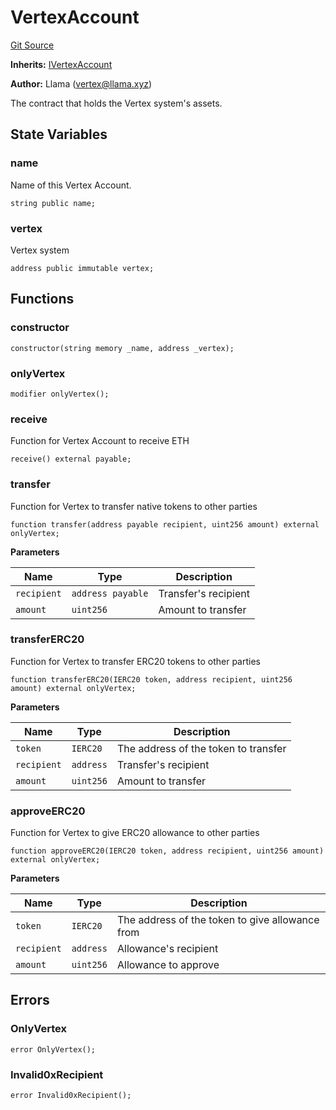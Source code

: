 # VertexAccount
[Git Source](https://github.com/llama-community/vertex-v1/blob/b136bbc451b50fe1a9f96f39dbd8b8a1e42c7f72/src/account/VertexAccount.sol)

**Inherits:**
[IVertexAccount](/src/account/IVertexAccount.sol/contract.IVertexAccount.md)

**Author:**
Llama (vertex@llama.xyz)

The contract that holds the Vertex system's assets.


## State Variables
### name
Name of this Vertex Account.


```solidity
string public name;
```


### vertex
Vertex system


```solidity
address public immutable vertex;
```


## Functions
### constructor


```solidity
constructor(string memory _name, address _vertex);
```

### onlyVertex


```solidity
modifier onlyVertex();
```

### receive

Function for Vertex Account to receive ETH


```solidity
receive() external payable;
```

### transfer

Function for Vertex to transfer native tokens to other parties


```solidity
function transfer(address payable recipient, uint256 amount) external onlyVertex;
```
**Parameters**

|Name|Type|Description|
|----|----|-----------|
|`recipient`|`address payable`|Transfer's recipient|
|`amount`|`uint256`|Amount to transfer|


### transferERC20

Function for Vertex to transfer ERC20 tokens to other parties


```solidity
function transferERC20(IERC20 token, address recipient, uint256 amount) external onlyVertex;
```
**Parameters**

|Name|Type|Description|
|----|----|-----------|
|`token`|`IERC20`|The address of the token to transfer|
|`recipient`|`address`|Transfer's recipient|
|`amount`|`uint256`|Amount to transfer|


### approveERC20

Function for Vertex to give ERC20 allowance to other parties


```solidity
function approveERC20(IERC20 token, address recipient, uint256 amount) external onlyVertex;
```
**Parameters**

|Name|Type|Description|
|----|----|-----------|
|`token`|`IERC20`|The address of the token to give allowance from|
|`recipient`|`address`|Allowance's recipient|
|`amount`|`uint256`|Allowance to approve|


## Errors
### OnlyVertex

```solidity
error OnlyVertex();
```

### Invalid0xRecipient

```solidity
error Invalid0xRecipient();
```

